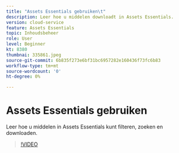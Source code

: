 ```yaml
---
title: "Assets Essentials gebruiken\t"
description: Leer hoe u middelen downloadt in Assets Essentials.
version: cloud-service
feature: Assets Essentials
topic: Inhoudsbeheer
role: User
level: Beginner
kt: 8380
thumbnai: 335861.jpeg
source-git-commit: 6b835f273e6bf31bc6957282e160436f73fc6b83
workflow-type: tm+mt
source-wordcount: '0'
ht-degree: 0%

---
```



# Assets Essentials gebruiken

Leer hoe u middelen in Assets Essentials kunt filteren, zoeken en downloaden.

>[!VIDEO](https://video.tv.adobe.com/v/335861/?quality=12&learn=on)
